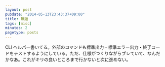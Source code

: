 ```yaml
---
layout: post
pubdate: "2014-05-13T23:43:37+09:00"
title: 無題
tags: [misc]
minutes: 2
pagetype: posts
---
```

CLI ヘルパー書いてる。外部のコマンドも標準出力・標準エラー出力・終了コードをテストするようにしている。ただ、仕様がつくりながらブレていて、なんだかなあ。これがキリの良いところまで行かないと次に進めない。

